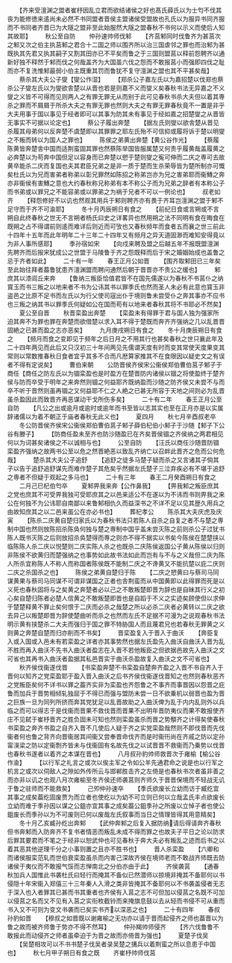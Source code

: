 <!-- { "loadSidebar": true } -->
　　【齐来受澶渊之盟者崔杼因乱立君而欲结诸侯之好也髙氏薛氏以为士匄不伐其丧为能修徳来逺尚未必然不书同盟者晋侯主盟诸侯受盟故也孔氏以为服异书同齐服而不书同者齐晋已为大隧之盟非至此始服然大隧之盟春秋不书何以示义而使后人知其故耶】
　　秋公至自防
　　仲孙速帅师伐邾
　　【齐莒邾同时伐鲁齐为甚莒次之邾又次之伯主执莒邾之君合十二国之师以围齐所以治三国虐邻之罪也而治邾为甚既执其先君又执其嗣子又割其田亦已不平矣而鲁之于三国则盟莒以释前怨聘齐以通新好独不释然于邾而伐之何哉盖齐为大国虽六伐之怨而不敢报莒小而强即四伐之耻而亦不复洗惟邾最弱小伯主既重其罚而鲁犹不复守澶渊之盟也其不平甚矣哉】
　　蔡杀其大夫公子燮【燮公作湿】
　　【郑杀公子嘉左氏以为嘉招楚以伐郑也蔡杀公子燮左氏以为燮欲舎楚以从晋也若是则嘉不义而燮义矣春秋书法无异嘉之不义燮之义皆不可得而见则两人之有罪无罪无从而别于此可见春秋书杀大夫但以着其専杀之罪而不屑屑于所杀大夫之有罪无罪也然则大夫之有罪无罪春秋竟不一置是非乎大夫用事于国以事见于经者即可以其事为防其未有事见于经如嘉之招楚燮之从晋皆无事实不可据以论定也】
　　蔡公子履出奔楚
　　【据左氏则燮以欲舎楚从晋见杀履其母弟何以反奔楚不虞楚即以其罪罪之耶左氏殆不可信抑或履将诉于楚以明燮之不叛而转以为国人之罪也】
　　陈侯之弟黄出奔楚【黄公谷作光】
　　【蔡履陈黄皆奔楚舎中国而适荆蛮固其罪也然蔡陈举国皆服属楚又何责乎履黄哉盖履黄之必奔楚以为苟奔中国但足以容身而已奔楚以愬于楚则燮之寃可伸而二庆之専可去故黄卒能杀二庆而复国也夫其君臣兄弟之是非一质于楚而生杀荣辱皆为楚所制亦可慨矣杜氏以为兄而害弟者称弟以彰兄罪然如陈招之称弟岂亦为兄之害弟耶而衞鱄之奔亦非衞侯有害鱄之意也大约春秋称兄称弟有本不称公子而为兄弟之辞者有本称公子而书弟或以罪兄之不能容弟或以罪弟之为祸于兄者不可以一例论也】
　　叔老如齐
　　【释怨修好不以讥也然观其用兵于邾则聘齐亦有畏于齐耳岂澶渊之盟于邾不足守而于齐不可渝耶】
　　冬十月丙辰朔日有食之
　　【前纪日食或言朔或不言朔自此终春秋之世无不言朔者杨氏曰史之详畧异也然用朔之法不同明有食在晦食在既朔之占不得谓前则逺而难详后则近而可攷也又春秋频年而食者五而襄之世三前此十四年十五年而此年明年二十三年二十四年又有频月之异天道固渺而难知安得竟以为非人事所感耶】
　　季孙宿如宋
　　【向戍来聘及盟之后越五年不报既盟澶渊先聘齐而后报宋犹成公之世盟于马陵鲁于齐之怨既释而后于宋之婚姻始成也盖鲁之忌于齐者如此】
　　二十有一年
　　春王正月公如晋
　　【围齐取邾田已三年矣至此始往拜者葢鲁犹患齐澶渊盟而聘问通然后朝于晋晋亦不责公之缓也】
　　邾庶其以漆闾丘来奔
　　【鲁纳三叛臣恰值君皆不在国先儒遂以为春秋不书莒仆之纳寳玉而书三叛之以地来者不书为公讳其书以罪季氏也然而圣人未必有此意也寳玉非盗邑之比原不足书而左氏以为行父使司宼出仆于境则鲁未尝受仆之奔其事亦不应书也三叛之纳其书以罪季氏何疑如公在国而苟有以地来者春秋其将不书耶必不然矣】
　　夏公至自晋
　　秋晋栾盈出奔楚
　　【栾盈未有得罪于君与国人独为强家所迫其奔不为罪也罪在奔楚而欲借楚以求入耳不得于楚既而奔齐齐强纳之几以乱晋晋固絶之已甚而盈之志亦恶矣】
　　九月庚戌朔日有食之
　　冬十月庚辰朔日有食之
　　【频月而食之变即见于频年之后日月之不用其行也甚矣春秋之世只襄此年及二十四年两见而此后又只汉初三十年间两见先儒谓天度有时而变其常使天度果变其常则以常数推春秋日食者宜乎其多不合而凡厯算家推其不在食限因以疑史文之有误者不得有定说矣】
　　曹伯来朝
　　公防晋侯齐侯宋公衞侯郑伯曹伯莒子邾子于商任【商任之防左氏以为锢栾盈也是时盈方在楚晋防内诸侯以锢之将使盈终于楚齐侯与防而卒受于明年之来奔然则锢之何益耶齐既纳盈而沙随之防齐侯又未尝不与而卒不听于晋然则虽再锢之又何益耶不仁之人絶之已甚无所容于天地之间则必为乱晋虽杀盈因此而致晋齐再恶谋动干戈所伤多矣】
　　二十有二年
　　春王正月公至自防
　　【凡公之出或逾月或逾时或逾年而书至皆以志其实也至在正月亦是以实属辞诸儒以为着不朝正于庙者春秋无此义也】
　　夏四月
　　秋七月辛酉叔老卒
　　冬公防晋侯齐侯宋公衞侯郑伯曹伯莒子邾子薛伯杞伯小邾子于沙随【邾子下公谷有滕子】
　　【防商任盈未至齐也防沙随盈已在齐矣晋侯锢之齐侯纳之两君相见何以为词甚矣诸侯之不以诚相与也】
　　公至自防
　　【汪氏以商任沙随晋防锢栾盈齐强纳之故两书公至以危之然晋絶恶以致乱齐纳亡以召衅此晋齐之危而公何危哉】
　　楚杀其大夫公子追舒
　　【追舒之徒多马楚子疑而杀之又言诸其子倘其子以告于追舒追舒谋先而难作楚子其危矣乎然据左氏楚子三泣弃疾必有不堪于追舒之専者不但疑于观起之多马也】
　　二十有三年
　　春王二月癸酉朔日有食之
　　二月己巳杞伯匄卒
　　夏邾畀我来奔【公作鼻我】
　　【畀我邾之叛臣庶其之党也庶其不可受畀我独可受耶庶其之以邑来适公不在遂以为不讳而书则畀我之来公在何独不为公讳耶自南鄙以来鲁邾相仇久而益深书之不详不足以见其歴久用兵之由故知庶其之以二邑来虽公在亦必书也】
　　葬杞孝公
　　陈杀其大夫庆虎及庆寅
　　【陈杀二庆黄自楚归家氏以为春秋书法只若陈人自杀之自复之者不与楚之専制中国也然则放陈招杀陈奂何独与楚之専制中国乎盖未尝灭陈之前则杀公子过犹书陈人既书灭陈之后则放招杀奂楚得而専之则亦不得不据实以书矣今陈侯在楚楚挟以临陈陈人杀二庆以悦楚则二庆实陈人杀之也既杀二庆陈侯返国公子黄从陈侯以归则非陈侯不欲黄归而楚强纳之也事势如此故书法如此而岂有与不与之义哉但二庆为陈人所杀宜称陈人不称人而称国者陈侯既不能制二庆之不谗黄又不能抗楚以庇二庆则二庆之杀国杀之也】
　　陈侯之弟黄自楚归于陈
　　【二庆之愬黄曰与蔡司马同谋黄果与蔡司马同谋不可谓非谋国之正者也舎荆蛮而从中国黄即以此得罪而死是以义死也春秋固将与之矣黄之奔楚者必以己之不敢叛楚即晋为辞也是自昧其行义之初心矣自楚归陈者必楚人信黄之不敢叛楚即晋也是自蹈于不义之实迹矣顾使但以求伸于楚楚释黄不罪止矣何恨于二庆而必杀之哉楚之所以必杀二庆者必黄转以二庆之欲去异己以叛楚即晋为辞使楚曲听而杀之也然而左氏不足据不可漫为之说观春秋书法明示黄有挟楚杀二大夫而强归于国之罪不特胁国人而且蔑君兄也若春秋无罪黄之义则黄之奔楚自楚而归亦削而不书矣】
　　晋栾盈复入于晋入于曲沃
　　【奔臣复入或入国或入邑未有若栾盈之详者亦其事势然也据左氏盈先入曲沃自曲沃入晋为乱不胜而再入曲沃不先书入曲沃者盈志在入晋不若他叛臣之但欲据邑故先入曲沃之文可省也其再书入曲沃者盈据其私邑晋实于曲沃杀盈故复入曲沃之文不可省也】
　　秋齐侯伐衞遂伐晋
　　【书栾盈奔楚不书栾盈自楚奔齐盈之入晋不书自齐入于晋何以知齐之党栾盈耶于盈入晋入曲沃之后书齐侯伐衞遂伐晋知之也然则春秋恶齐之党叛臣矣何不详书以罪之葢齐实非为栾盈也齐怨鲁之不事齐而事晋因以怨晋之庇鲁而加兵于晋势相倾轧独屈于不得已而强与盟防未尝一日不欲乗机以弱晋也盈为晋之巨族一旦为同列所挤而奔其党犹足以乱晋故助之入曲沃俾为乱于内内乱则外以兵临之而可以得志于是伐衞而晋果不救伐晋而晋果不出明年晋防夷仪而果不敢报使齐庄不见弑于崔杼晋齐之胜负固未可知也然则栾盈虽杀而晋之势頺齐之计得矣使春秋书栾盈之奔齐书盈之自齐入晋不几使后人疑于齐之实党栾盈哉然则不即伐晋而先伐衞者何也鲁之背齐向晋衞居其间衞又尝奉晋命伐齐而是时衞衎尚在齐戚之防以定孙甯湨梁之防以定衞剽齐皆未与伐衞固有名故先伐之以试晋晋不救衞而乃乗势以伐晋也春秋书遂者以着齐之本谋在晋也】
　　八月叔孙豹帅师救晋次于雍榆【榆公谷作渝】
　　【以行军之礼言之或次以俟主军之令如公羊先通君命之说是也以行军之机言之或次以伺敌人之隙如外传所云与邯郸胜击齐之左倚是也春秋书次者虽非善之而亦非以讥之也观八月次雍榆至冬齐侯还师袭莒则齐师久于晋晋保境而不轻战无讥于鲁之驻师而不能救矣】
　　己夘仲孙速卒
　　【季氏欲废长立幼而访于臧纥宜其事之成矣葢纥固废贾为而立者也使纥以为幼不可立则已何以立哉孟氏丰点欲废长立幼而难于季孙因以谋之公鉏亦宜其事之成矣葢公鉏季孙之所废以立悼子者也使公鉏废长而季孙以为不可废则已何以废哉左氏叙事而当日之情理皆得其用意精矣】
　　冬十月乙亥臧孙纥出奔邾
　　【武仲奔邾之后复入据防纳请后得请奔齐春秋但书奔邾而入防奔齐不复书者情恶而叛乱未成不得而罪之也故夫子平日之论以防求后罪其要君而不笔之于经非以恕武仲也可见春秋于奔大夫必有叛乱之迹而后书之以着其恶其他逆理千分之小事则置之且亦不胜书也】
　　晋人杀栾盈
　　【六卿和而诸侯服栾范轧而世伯衰栾盈虽杀而内害己深故齐侯在境师老而不敢战齐师既去防诸侯于夷仪而不敢报气馁而志惮南北之分伯亦由于此】
　　齐侯袭莒
　　【通春秋加兵人国惟此书袭杜氏曰轻行而掩其不备似已然潜师以掠境非掩其不备耶何以书侵隠十年宋衞入郑僖三十三年秦人入滑之类非皆掩其不备耶何以不书袭盖侵者无志于深入也入者罪其已甚而书其重者也齐侯有入莒之志不可但加以侵莒之名既不可加以侵莒之名而又不见有入莒之实衔枚截铃而来掩旗息鼓以去从轻而书侵不可从重而书入又不可则为变文书袭而已矣实书齐以深恶之也】
　　二十有四年
　　春叔孙豹如晋
　　【穆叔之如晋既以谢雍榆之无功亦以请于晋而起侵齐之师也葢晋以为鲁之故而被齐师鲁于势亦不得不然耳】
　　仲孙羯帅师侵齐
　　【齐六伐鲁鲁不敢报此而动侵齐之师者虽牵迫于为晋之故而亦倚晋为强也】
　　夏楚子伐吴
　　【吴楚相攻可以不书书楚子伐吴者录吴楚之搆兵以着荆蛮之所以息患于中国也】
　　秋七月甲子朔日有食之既
　　齐崔杼帅师伐莒
